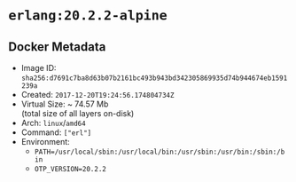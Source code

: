 # `erlang:20.2.2-alpine`

## Docker Metadata

- Image ID: `sha256:d7691c7ba8d63b07b2161bc493b943bd342305869935d74b944674eb1591239a`
- Created: `2017-12-20T19:24:56.174804734Z`
- Virtual Size: ~ 74.57 Mb  
  (total size of all layers on-disk)
- Arch: `linux`/`amd64`
- Command: `["erl"]`
- Environment:
  - `PATH=/usr/local/sbin:/usr/local/bin:/usr/sbin:/usr/bin:/sbin:/bin`
  - `OTP_VERSION=20.2.2`

